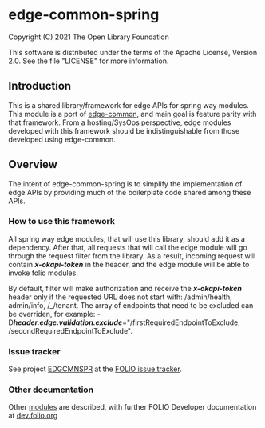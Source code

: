 # edge-common-spring

Copyright (C) 2021 The Open Library Foundation

This software is distributed under the terms of the Apache License, Version 2.0. See the file "LICENSE" for more information.

## Introduction

This is a shared library/framework for edge APIs for spring way modules.
This module is a port of [edge-common](https://github.com/folio-org/edge-common), and main goal is feature parity with that framework. 
From a hosting/SysOps perspective, edge modules developed with this framework should be indistinguishable from those developed using edge-common.

## Overview
The intent of edge-common-spring is to simplify the implementation of edge APIs by providing much of the boilerplate code shared among these APIs.

### How to use this framework
All spring way edge modules, that will use this library, should add it as a dependency. 
After that, all requests that will call the edge module will go through the request filter from the library. 
As a result, incoming request will contain ***x-okapi-token*** in the header, and the edge module will be able to invoke folio modules.

By default, filter will make authorization and receive the ***x-okapi-token*** header only if the requested URL does not start with: /admin/health, admin/info, /_/tenant.
The array of endpoints that need to be excluded can be overriden, for example:
 -D***header.edge.validation.exclude***="/firstRequiredEndpointToExclude, /secondRequiredEndpointToExclude".

### Issue tracker

See project [EDGCMNSPR](https://issues.folio.org/browse/EDGCMNSPR)
at the [FOLIO issue tracker](https://dev.folio.org/guidelines/issue-tracker).

### Other documentation

Other [modules](https://dev.folio.org/source-code/#server-side) are described,
with further FOLIO Developer documentation at [dev.folio.org](https://dev.folio.org/)
